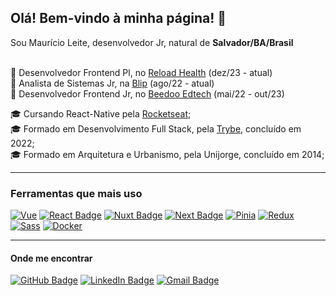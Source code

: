 ## Olá! Bem-vindo à minha página! 🙂

Sou Maurício Leite, desenvolvedor Jr, natural de **Salvador/BA/Brasil**<br><br>

💼 Desenvolvedor Frontend Pl, no [Reload Health](https://beedoo.com.br) (dez/23 - atual)<br>
💼 Analista de Sistemas Jr, na [Blip](https://www.blip.ai) (ago/22 - atual)<br>
💼 Desenvolvedor Frontend Jr, no [Beedoo Edtech](https://beedoo.com.br) (mai/22 - out/23)<br>

🎓 Cursando React-Native pela [Rocketseat](www.rocketseat.com.br);<br>
🎓 Formado em Desenvolvimento Full Stack, pela [Trybe](https://www.betrybe.com), concluído em 2022;<br>
🎓 Formado em Arquitetura e Urbanismo, pela Unijorge, concluído em 2014;

___
### Ferramentas que mais uso<br>
[![Vue](https://img.shields.io/badge/Vue.js-35495E?style=for-the-badge&logo=vue.js&logoColor=4FC08D)](https://vuejs.org)
[![React Badge](https://img.shields.io/badge/react-61DAFB?style=for-the-badge&logo=react&logoColor=grey)](https://pt-br.reactjs.org)
[![Nuxt Badge](https://img.shields.io/badge/nuxtjs-002028?style=for-the-badge&logo=Nuxt.js&logoColor=00DC82)](https://v3.nuxtjs.org)
[![Next Badge](https://img.shields.io/badge/nextjs-black?style=for-the-badge&logo=Next.js&logoColor=white)](https://nextjs.org)
[![Pinia](https://img.shields.io/badge/pinia-ffd859?style=for-the-badge&logo=pinia&logoColor=161f32)](https://pinia.vuejs.org)
[![Redux](https://img.shields.io/badge/redux-764abc?style=for-the-badge&logo=redux&logoColor=white)](https://redux.js.org)
[![Sass](https://img.shields.io/badge/sass-CC6699?style=for-the-badge&logo=sass&logoColor=FFF)](https://sass-lang.com)
[![Docker](https://img.shields.io/badge/docker-2496ED?style=for-the-badge&logo=docker&logoColor=FFF)](https://docker.com)
<br>

___
#### Onde me encontrar<br>

[![GitHub Badge](https://img.shields.io/badge/Github-white?style=flat&logo=github&logoColor=black)](https://github.com/mauricioleite1)
[![LinkedIn Badge](https://img.shields.io/badge/Linkedin-white?style=flat&logo=linkedin&logoColor=blue)](https://www.linkedin.com/in/mauricioleite/)
[![Gmail Badge](https://img.shields.io/badge/Gmail-white?style=flat&logo=gmail&logoColor=red)](mailto:mauricioleite@gmail.com)

